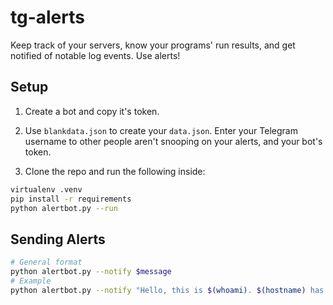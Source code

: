 tg-alerts
==============================

Keep track of your servers, know your programs' run results, and get notified of notable log events. Use alerts!

## Setup

1. Create a bot and copy it's token.

2. Use `blankdata.json` to create your `data.json`. Enter your Telegram username to other people aren't snooping on your alerts, and your bot's token.

3. Clone the repo and run the following inside:

```bash
virtualenv .venv
pip install -r requirements
python alertbot.py --run
```

## Sending Alerts

```bash
# General format
python alertbot.py --notify $message
# Example
python alertbot.py --notify "Hello, this is $(whoami). $(hostname) has been $(uptime -p)."
```
